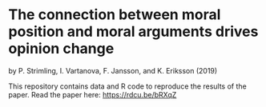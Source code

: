 # The connection between moral position and moral arguments drives opinion change

by P. Strimling, I. Vartanova, F. Jansson, and K. Eriksson (2019)

This repository contains data and R code to reproduce the results of the paper. Read the paper here: https://rdcu.be/bRXqZ

